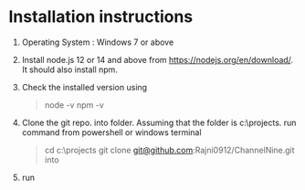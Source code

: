 # Installation instructions
1. Operating System : Windows 7 or above
2. Install node.js 12 or 14 and above from https://nodejs.org/en/download/. It should also install npm.
3. Check the installed version using  
    > node -v
    > npm -v
5. Clone the git repo.  into folder. Assuming that the folder is c:\projects. run command from powershell or windows terminal
    > cd c:\projects
    > git clone git@github.com:Rajni0912/ChannelNine.git into
 
7. run 
